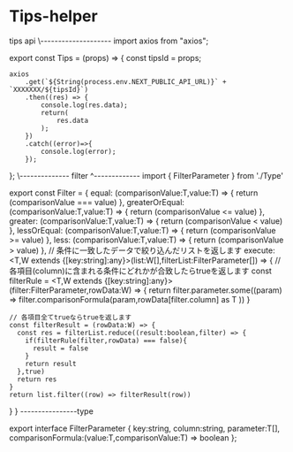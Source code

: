 # Tips-helper
tips api
\\--------------------
import axios from "axios";

export const Tips = (props) => {
    const tipsId = props;
    
    axios
        .get(`${String(process.env.NEXT_PUBLIC_API_URL)}` + `XXXXXXX/${tipsId}`)
        .then((res) => {
            console.log(res.data);
            return(
                res.data
            );
        })
        .catch((error)=>{
            console.log(error);
        });
};
\\--------------
filter
^-------------
import { FilterParameter } from './Type'

export const Filter = {
  equal: <T>(comparisonValue:T,value:T) => {
    return (comparisonValue === value)
  },
  greaterOrEqual: <T>(comparisonValue:T,value:T) => {
    return (comparisonValue <= value)
  }, 
  greater: <T>(comparisonValue:T,value:T) => {
    return (comparisonValue < value)
  }, 
  lessOrEqual: <T>(comparisonValue:T,value:T) => {
    return (comparisonValue >= value)
  }, 
  less: <T>(comparisonValue:T,value:T) => {
    return (comparisonValue > value)
  }, 
  // 条件に一致したデータで絞り込んだリストを返します
  execute: <T,W extends {[key:string]:any}>(list:W[],filterList:FilterParameter<T>[]) => {
    // 各項目(column)に含まれる条件にどれかが合致したらtrueを返します
    const filterRule = <T,W extends {[key:string]:any}>(filter:FilterParameter<T>,rowData:W) => {
      return filter.parameter.some((param) => filter.comparisonFormula(param,rowData[filter.column] as T ))
    }

    // 各項目全てtrueならtrueを返します
    const filterResult = (rowData:W) => {
      const res = filterList.reduce((result:boolean,filter) => {
        if(filterRule(filter,rowData) === false){
          result = false
        }
        return result
      },true)
      return res
    }
    return list.filter((row) => filterResult(row))
  }
}
----------------type

export interface FilterParameter<T> {
  key:string,
  column:string,
  parameter:T[],
  comparisonFormula:(value:T,comparisonValue:T) => boolean
};

